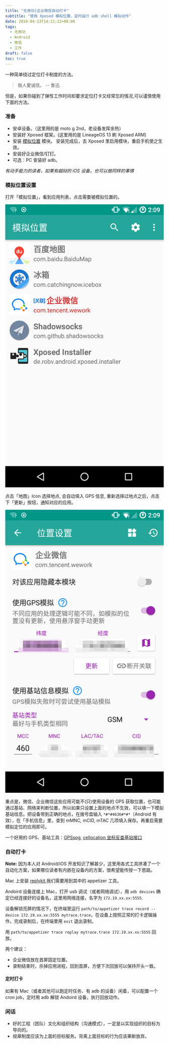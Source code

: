```yaml
---
title: "无用功|企业微信自动打卡"
subtitle: "使用 Xposed 模拟位置，定时运行 adb shell 模拟动作"
date: 2018-04-23T14:11:22+08:00
tags:
  - 无用功
  - Android
  - 微信
  - 工作
draft: false
toc: true
---
```


一种简单绕过定位打卡制度的方法。

<!--more-->

> 做人要诚信。 -- 鲁迅.

但是，如果你碰到了弹性工作时间却要求定位打卡又经常忘的情况,可以谨慎使用下面的方法。

### 准备

- 安卓设备。（这里用的是 moto g 2nd，老设备发挥余热）
- 安装好 Xposed 框架。(这里用的是 LineageOS 13 刷 Xposed ARM)
- 安装 [模拟位置](https://www.coolapk.com/apk/com.rong.xposed.fakelocation) 模块。 安装完成后，去 Xposed 里启用模块，重启手机使之生效。
- 安装好企业微信/钉钉。
- 可选：PC 安装好 adb。

*有动手能力的读者，如果有越狱的 iOS 设备，也可以做同样的事情*

### 模拟位置设置

打开「模拟位置」，看到应用列表，点击需要被模拟位置的。

![App List](./static/image/fakelocation-list.png)

点击「地图」Icon 选择地点, 会自动填入 GPS 信息, 重新选择过地点之后，点击下「更新」按钮，通知对应的应用。

![Settings](./static/image/fakelocation-setting-app.png)

重点是，微信、企业微信这些应用可能不(只)使用设备的 GPS 获取位置，也可能通过基站、网络来判断位置，所以如果只设置上面的地点不生效，可以填一下模拟基站信息。把设备带到正确的地点，在拨号盘输入 `*#*#4636#*#*`（Android 有效），在「手机信息」里，查到 mMNC, mCID, mTAC 几项填入保存。再重启需要模拟定位的应用即可。

一个好用的 GPS、基站工具：[GPSspg](http://www.gpsspg.com/), [cellocation 坐标反查基站接口](http://www.cellocation.com/)

### 自动打卡

**Note:** 因为本人对 Android/iOS 开发知识了解甚少，这里用各式工具拼凑了一个自动化方案，如果哪位读者有内嵌在设备内的方案，很希望能传授一下思路。

Mac 上安装 [replykit](https://github.com/appetizerio/replaykit),我们需要用到其中的 appetizer 工具。

Andoird 设备连接上 Mac，打开 usb 调试（或者网络调试），用 `adb devices` 确定已经连接好的设备名，这里用网络连接，名字为 `172.19.xx.xx:5555`.

设备解锁亮屏的情况下，在终端里运行 `path/to/appetizer trace record --device 172.19.xx.xx:5555 mytrace.trace`，在设备上按照正常的打卡逻辑操作。完成录制后，在终端里用 `exit` 退出录制。

用 `path/to/appetizer trace replay mytrace.trace 172.19.xx.xx:5555` 回放。

两个建议：

- 企业微信放在首屏固定位置。
- 录制结束时，杀掉应用进程，回到首屏，方便下次回放可以保持开头一致。

#### 定时打卡

如果有 Mac（或者其他可以跑定时任务、有 adb 的设备）闲着，可以配置一个 cron job，定时用 adb 解锁 Andoird 设备，执行回放动作。


### 闲话

- 好的工程（团队）文化和组织结构（沟通模式），一定是以实现组织的目标为导向的。
- 规章制度应该为上面的目标服务。背离上面目标的行为应该果断放弃。


